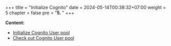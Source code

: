 +++
title = "Initialize Cognito"
date = 2024-05-14T00:38:32+07:00
weight = 5
chapter = false
pre = "<b>5. </b>"
+++

**Content:**

- [Initialize Cognito User pool](5-cognito/1-create-userpool)
- [Check out Cognito User pool](5-cognito/2-test-userpool)
